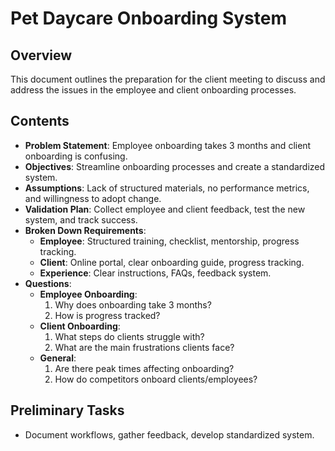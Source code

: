 # Pet Daycare Onboarding System

## Overview
This document outlines the preparation for the client meeting to discuss and address the issues in the employee and client onboarding processes.

## Contents

- **Problem Statement**: Employee onboarding takes 3 months and client onboarding is confusing.
- **Objectives**: Streamline onboarding processes and create a standardized system.
- **Assumptions**: Lack of structured materials, no performance metrics, and willingness to adopt change.
- **Validation Plan**: Collect employee and client feedback, test the new system, and track success.
- **Broken Down Requirements**:
  - **Employee**: Structured training, checklist, mentorship, progress tracking.
  - **Client**: Online portal, clear onboarding guide, progress tracking.
  - **Experience**: Clear instructions, FAQs, feedback system.
- **Questions**:
  - **Employee Onboarding**:
    1. Why does onboarding take 3 months?
    2. How is progress tracked?
  - **Client Onboarding**:
    1. What steps do clients struggle with?
    2. What are the main frustrations clients face?
  - **General**:
    1. Are there peak times affecting onboarding?
    2. How do competitors onboard clients/employees?

## Preliminary Tasks
- Document workflows, gather feedback, develop standardized system.